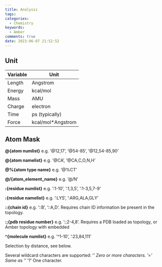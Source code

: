 ```yaml
---
title: Analysis
tags: 
categories:
  - Chemistry
keywords:
  - Amber
comments: true
date: 2023-06-07 21:52:52
---
```



## Unit


|Variable | Unit |
|----|----|
|Length| Angstrom|
|Energy| kcal/mol|
|Mass |AMU|
|Charge |electron|
|Time| ps (typically)|
|Force| kcal/mol*Angstrom|


## Atom Mask

**@{atom numlist}** 
e.g. ’@12,17’, ’@54-85’, ’@12,54-85,90’

**@{atom namelist}** 
e.g. ’@CA’, ’@CA,C,O,N,H’

**@%{atom type name}** 
e.g. ’@%CT’

**@/{atom_element_name}** 
e.g. ’@/N’

**:{residue numlist}** 
e.g. ’:1-10’, ’:1,3,5’, ’:1-3,5,7-9’

**:{residue namelist}** 
e.g. ’:LYS’, ’:ARG,ALA,GLY’

**::{chain id}** 
e.g. ’::B’, ’::A,D’. Requires chain ID information be present in the topology.

**:;{pdb residue number}** 
e.g. ’:;2-4,8’. Requires a PDB loaded as topology, or Amber topology with embedded


**^{molecule numlist}** 
e.g. ’^1-10’, ’:23,84,111’

<mask><distance operator><distance> Selection by distance, see below.

Several wildcard characters are supported:
’*’ Zero or more characters.
’=’ Same as ’*’
’?’ One character.


